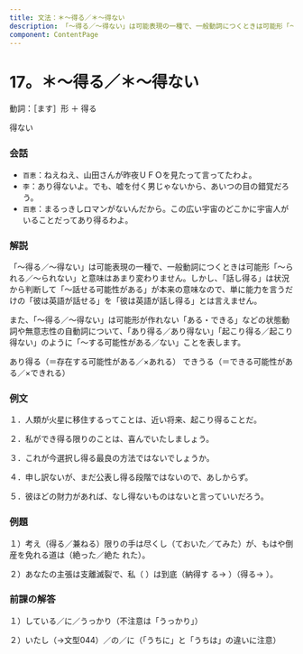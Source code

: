 ```yaml
---
title: 文法：＊～得る／＊～得ない
description: 「～得る／～得ない」は可能表現の一種で、一般動詞につくときは可能形「～られる／～られない」と意味はあまり変わりません。しかし、「話し得る」は状況から判断して「～話せる可能性がある」が本来の意味なので、単に能力を言うだけの「彼は英語が話せる」を「彼は英語が話し得る」とは言えません。
component: ContentPage
---
```



# 17。＊～得る／＊～得ない
動詞：［ます］形 ＋ 得る

得ない

### 会話
- `百恵`：ねえねえ、山田さんが昨夜ＵＦＯを見たって言ってたわよ。
- `李`：あり得ないよ。でも、嘘を付く男じゃないから、あいつの目の錯覚だろう。
- `百恵`：まるっきしロマンがないんだから。この広い宇宙のどこかに宇宙人がいることだってあり得るわよ。

### 解説
「～得る／～得ない」は可能表現の一種で、一般動詞につくときは可能形「～られる／～られない」と意味はあまり変わりません。しかし、「話し得る」は状況から判断して「～話せる可能性がある」が本来の意味なので、単に能力を言うだけの「彼は英語が話せる」を「彼は英語が話し得る」とは言えません。

また、「～得る／～得ない」は可能形が作れない「ある・できる」などの状態動詞や無意志性の自動詞について、「あり得る／あり得ない」「起こり得る／起こり得ない」のように「～する可能性がある／ない」ことを表します。

あり得る（＝存在する可能性がある／×あれる） できうる（＝できる可能性がある／×できれる）

### 例文
１．人類が火星に移住するってことは、近い将来、起こり得ることだ。

２．私ができ得る限りのことは、喜んでいたしましょう。

３．これが今選択し得る最良の方法ではないでしょうか。

４．申し訳ないが、まだ公表し得る段階ではないので、あしからず。

５．彼ほどの財力があれば、なし得ないものはないと言っていいだろう。

### 例題
１）考え（得る／兼ねる）限りの手は尽くし（ておいた／てみた）が、もはや倒産を免れる道は（絶った／絶た れた）。

２）あなたの主張は支離滅裂で、私（ ）は到底（納得す る→ ）（得る→ ）。

### 前課の解答
１）している／に／うっかり（不注意は「うっかり」）

２）いたし（→文型044）／の／に（「うちに」と「うちは」の違いに注意）

